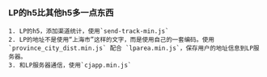 ### LP的h5比其他h5多一点东西

    1. LP的h5，添加渠道统计，使用`send-track-min.js`
    2. LP的地址不是使用“上海市”这样的文字，而是使用自己的一套编码。使用`province_city_dist.min.js` 配合 `lparea.min.js`，保存用户的地址信息到LP服务器。
    3. 和LP服务器通信，使用`cjapp.min.js`
